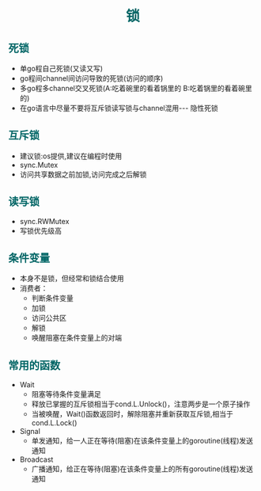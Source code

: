 # <center><font color="#006666">锁</font></center>
## __<font color="#006666">死锁</font>__
- 单go程自己死锁(又读又写)
- go程间channel间访问导致的死锁(访问的顺序)
- 多go程多channel交叉死锁(A:吃着碗里的看着锅里的 B:吃着锅里的看着碗里的)
- 在go语言中尽量不要将互斥锁读写锁与channel混用--- 隐性死锁

## __<font color="#006666">互斥锁</font>__
- 建议锁:os提供,建议在编程时使用
- sync.Mutex
- 访问共享数据之前加锁,访问完成之后解锁

## __<font color="#006666">读写锁</font>__
- sync.RWMutex
- 写锁优先级高

## __<font color="#006666">条件变量</font>__
- 本身不是锁，但经常和锁结合使用
- 消费者：
  - 判断条件变量
  - 加锁
  - 访问公共区
  - 解锁
  - 唤醒阻塞在条件变量上的对端

## __<font color="#006666">常用的函数</font>__
- Wait
  - 阻塞等待条件变量满足
  - 释放已掌握的互斥锁相当于cond.L.Unlock()，注意两步是一个原子操作
  - 当被唤醒，Wait()函数返回时，解除阻塞并重新获取互斥锁,相当于cond.L.Lock()
- Signal
  - 单发通知，给一人正在等待(阻塞)在该条件变量上的goroutine(线程)发送通知
- Broadcast
  - 广播通知，给正在等待(阻塞)在该条件变量上的所有goroutine(线程)发送通知